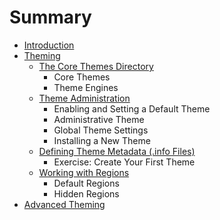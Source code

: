 # Summary

* [Introduction](README.md)
* [Theming](basic/README.md)
   * [The Core Themes Directory](basic/core-themes.md)
       * Core Themes
       * Theme Engines
   * [Theme Administration](basic/theme-administration.md)
       * Enabling and Setting a Default Theme
       * Administrative Theme
       * Global Theme Settings
       * Installing a New Theme
   * [Defining Theme Metadata (.info Files)](basic/info.md)
       * Exercise: Create Your First Theme
   * [Working with Regions](basic/regions.md)
       * Default Regions
       * Hidden Regions
* [Advanced Theming](advanced/README.md)

